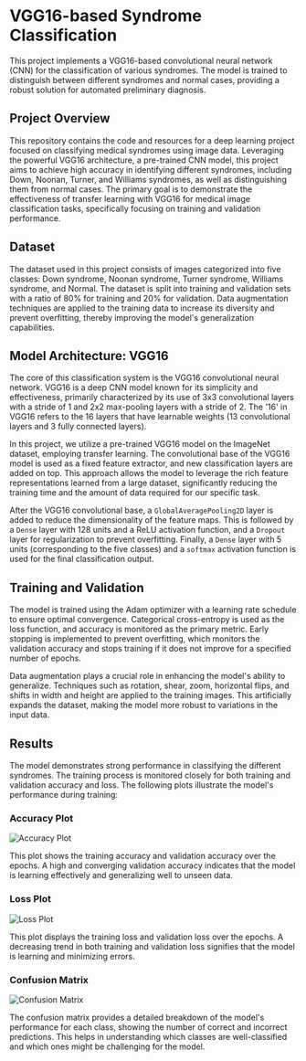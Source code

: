 # VGG16-based Syndrome Classification

This project implements a VGG16-based convolutional neural network (CNN) for the classification of various syndromes. The model is trained to distinguish between different syndromes and normal cases, providing a robust solution for automated preliminary diagnosis.

## Project Overview

This repository contains the code and resources for a deep learning project focused on classifying medical syndromes using image data. Leveraging the powerful VGG16 architecture, a pre-trained CNN model, this project aims to achieve high accuracy in identifying different syndromes, including Down, Noonan, Turner, and Williams syndromes, as well as distinguishing them from normal cases. The primary goal is to demonstrate the effectiveness of transfer learning with VGG16 for medical image classification tasks, specifically focusing on training and validation performance.

## Dataset

The dataset used in this project consists of images categorized into five classes: Down syndrome, Noonan syndrome, Turner syndrome, Williams syndrome, and Normal. The dataset is split into training and validation sets with a ratio of 80% for training and 20% for validation. Data augmentation techniques are applied to the training data to increase its diversity and prevent overfitting, thereby improving the model's generalization capabilities.




## Model Architecture: VGG16

The core of this classification system is the VGG16 convolutional neural network. VGG16 is a deep CNN model known for its simplicity and effectiveness, primarily characterized by its use of 3x3 convolutional layers with a stride of 1 and 2x2 max-pooling layers with a stride of 2. The '16' in VGG16 refers to the 16 layers that have learnable weights (13 convolutional layers and 3 fully connected layers).

In this project, we utilize a pre-trained VGG16 model on the ImageNet dataset, employing transfer learning. The convolutional base of the VGG16 model is used as a fixed feature extractor, and new classification layers are added on top. This approach allows the model to leverage the rich feature representations learned from a large dataset, significantly reducing the training time and the amount of data required for our specific task.

After the VGG16 convolutional base, a `GlobalAveragePooling2D` layer is added to reduce the dimensionality of the feature maps. This is followed by a `Dense` layer with 128 units and a ReLU activation function, and a `Dropout` layer for regularization to prevent overfitting. Finally, a `Dense` layer with 5 units (corresponding to the five classes) and a `softmax` activation function is used for the final classification output.




## Training and Validation

The model is trained using the Adam optimizer with a learning rate schedule to ensure optimal convergence. Categorical cross-entropy is used as the loss function, and accuracy is monitored as the primary metric. Early stopping is implemented to prevent overfitting, which monitors the validation accuracy and stops training if it does not improve for a specified number of epochs.

Data augmentation plays a crucial role in enhancing the model's ability to generalize. Techniques such as rotation, shear, zoom, horizontal flips, and shifts in width and height are applied to the training images. This artificially expands the dataset, making the model more robust to variations in the input data.

## Results

The model demonstrates strong performance in classifying the different syndromes. The training process is monitored closely for both training and validation accuracy and loss. The following plots illustrate the model's performance during training:

### Accuracy Plot

![Accuracy Plot](https://private-us-east-1.manuscdn.com/sessionFile/0BWJF58zC109Jd8hnT65A7/sandbox/LdZJsjLL3en3xFoXB9VvQk-images_1753751184570_na1fn_L2hvbWUvdWJ1bnR1L2FjY3VyYWN5X3Bsb3Q.png?Policy=eyJTdGF0ZW1lbnQiOlt7IlJlc291cmNlIjoiaHR0cHM6Ly9wcml2YXRlLXVzLWVhc3QtMS5tYW51c2Nkbi5jb20vc2Vzc2lvbkZpbGUvMEJXSkY1OHpDMTA5SmQ4aG5UNjVBNy9zYW5kYm94L0xkWkpzakxMM2VuM3hGb1hCOVZ2UWstaW1hZ2VzXzE3NTM3NTExODQ1NzBfbmExZm5fTDJodmJXVXZkV0oxYm5SMUwyRmpZM1Z5WVdONVgzQnNiM1EucG5nIiwiQ29uZGl0aW9uIjp7IkRhdGVMZXNzVGhhbiI6eyJBV1M6RXBvY2hUaW1lIjoxNzk4NzYxNjAwfX19XX0_&Key-Pair-Id=K2HSFNDJXOU9YS&Signature=ETw3SFob9QT-CpiaS2gBmm~Ie73pPy-F6w1Hgu7me1PTnYvHz25OWQiZlGlTBqJGqn674yxgTxjeOTrVba8kh5jZOF6cOaTNyddpXtNV8ArNFbDQzUnNCMiaqfJhfpzXyTWOnAPctLMc~bU5Gipe-k-O4SCOyYttV3DMLVU9FLN0zoavB7mrOpo6-VE7LRdFLxvZbCGDKTXfi4KsBLwL9cyvx-6du04SOBmYp0jy4cwScp3Jo65yvu1qaHpq2S5es9pPqw4DEGsNuwcfJipW2fepNGyqnb6NCOh5gCLB9gweofK7mSuoKOftZfknzaFxg8BIRbRebuX6ltSv8BwrTg__)

This plot shows the training accuracy and validation accuracy over the epochs. A high and converging validation accuracy indicates that the model is learning effectively and generalizing well to unseen data.

### Loss Plot

![Loss Plot](https://private-us-east-1.manuscdn.com/sessionFile/0BWJF58zC109Jd8hnT65A7/sandbox/LdZJsjLL3en3xFoXB9VvQk-images_1753751184570_na1fn_L2hvbWUvdWJ1bnR1L2xvc3NfcGxvdA.png?Policy=eyJTdGF0ZW1lbnQiOlt7IlJlc291cmNlIjoiaHR0cHM6Ly9wcml2YXRlLXVzLWVhc3QtMS5tYW51c2Nkbi5jb20vc2Vzc2lvbkZpbGUvMEJXSkY1OHpDMTA5SmQ4aG5UNjVBNy9zYW5kYm94L0xkWkpzakxMM2VuM3hGb1hCOVZ2UWstaW1hZ2VzXzE3NTM3NTExODQ1NzBfbmExZm5fTDJodmJXVXZkV0oxYm5SMUwyeHZjM05mY0d4dmRBLnBuZyIsIkNvbmRpdGlvbiI6eyJEYXRlTGVzc1RoYW4iOnsiQVdTOkVwb2NoVGltZSI6MTc5ODc2MTYwMH19fV19&Key-Pair-Id=K2HSFNDJXOU9YS&Signature=pN5R0STM-2C8b87dYA9YLl7vUP9ue~EMsauQlGbxykX0qA7nt1zvRhLGByc~hkXEAdYm5HpwOIYLu2ZhWu4ajBO0HUp5wlnJUnwJqTkJQdICrRdVvoDYoVFq4KRD4aZBXGY3BCgkwEMU7hTTeVQ~FnhHx55~qpsNwy8Vdu3Lkl75cpzl4Sd4r-FfrwYyehtKdf8i9CwoZCWP7TG1s8Qb9gEldK9Fr-Esq9gmRyQ6yFi6ueWL-~GVQa-Imc4UdiOqi5RivsVxZ4eOvmNTxuQsACm3KElHI3sTEXhmKoIva8YTghxv7f9mZurucGTNv-~Dh7ASwSpI-n79nCmIfve2RA__)

This plot displays the training loss and validation loss over the epochs. A decreasing trend in both training and validation loss signifies that the model is learning and minimizing errors.





### Confusion Matrix

![Confusion Matrix](https://private-us-east-1.manuscdn.com/sessionFile/0BWJF58zC109Jd8hnT65A7/sandbox/LdZJsjLL3en3xFoXB9VvQk-images_1753751184571_na1fn_L2hvbWUvdWJ1bnR1L2NvbmZ1c2lvbl9tYXRyaXg.png?Policy=eyJTdGF0ZW1lbnQiOlt7IlJlc291cmNlIjoiaHR0cHM6Ly9wcml2YXRlLXVzLWVhc3QtMS5tYW51c2Nkbi5jb20vc2Vzc2lvbkZpbGUvMEJXSkY1OHpDMTA5SmQ4aG5UNjVBNy9zYW5kYm94L0xkWkpzakxMM2VuM3hGb1hCOVZ2UWstaW1hZ2VzXzE3NTM3NTExODQ1NzFfbmExZm5fTDJodmJXVXZkV0oxYm5SMUwyTnZibVoxYzJsdmJsOXRZWFJ5YVhnLnBuZyIsIkNvbmRpdGlvbiI6eyJEYXRlTGVzc1RoYW4iOnsiQVdTOkVwb2NoVGltZSI6MTc5ODc2MTYwMH19fV19&Key-Pair-Id=K2HSFNDJXOU9YS&Signature=EU7u2q7x7AlM53-t3UeyWWBVrZV~qumgf-a5lSjSUuz8e-wRuPgSne2mfdHpN7ccMEHoUbwHv3-ZTo47lobGb4kZHIbGCddai69qaca59P9oe2FkGtcqzmvj3vw9T13UjVtALqtX0h8kSELkvYOvdgcyE6rKF4GuH32plob3xjHFXp2dABDNVBBwbNsZVqTFjT-Sx-Pze2OrGHyJXmLAT3sufx3tYILs1XFCc9TJHvFK4vrRSg1QzK2L4V4viFza6eV~lQ34XklVvoSYJk6kD3OY8JFzDe1IQBuxW0iA-RdkycKEfVWnAm905UgdeVyhDHtWxmNTgoi3NdqFOp2gUw__)

The confusion matrix provides a detailed breakdown of the model's performance for each class, showing the number of correct and incorrect predictions. This helps in understanding which classes are well-classified and which ones might be challenging for the model.









